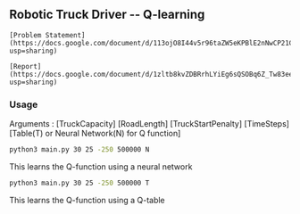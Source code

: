 ## Robotic Truck Driver -- Q-learning

	[Problem Statement](https://docs.google.com/document/d/113ojO8I44v5r96taZW5eKPBlE2nNwCP21CJwEgtKrFo/edit?usp=sharing)  
	
	[Report](https://docs.google.com/document/d/1zltb8kvZDBRrhLYiEg6sQSOBq6Z_Tw83eeF9PTLiLXY/edit?usp=sharing)  

### Usage

Arguments : [TruckCapacity] [RoadLength] [TruckStartPenalty] [TimeSteps] [Table(T) or Neural Network(N) for Q function]  

```bash
python3 main.py 30 25 -250 500000 N  
```
This learns the Q-function using a neural network  

```bash
python3 main.py 30 25 -250 500000 T  
```
This learns the Q-function using a Q-table  



